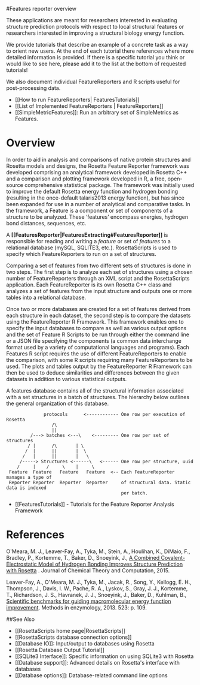 #Features reporter overview

These applications are meant for researchers interested in evaluating structure prediction protocols with respect to local structural features or researchers interested in improving a structural biology energy function.

We provide tutorials that describe an example of a concrete task as a way to orient new users.
At the end of each tutorial there references where more detailed information is provided.
If there is a specific tutorial you think or would like to see here, please add it to the list at the bottom of requested tutorials!

We also document individual FeatureReporters and R scripts useful for post-processing data.

-	[[How to run FeatureReporters| FeaturesTutorials]]
-	[[List of Implemented FeatureReporters | FeatureReporters]]
- [[SimpleMetricFeatures]]: Run an arbitrary set of SimpleMetrics as Features.



Overview
========

In order to aid in analysis and comparisons of native protein structures and Rosetta models and designs, the Rosetta Feature Reporter framework was developed comprising an analytical framework developed in Rosetta C++ and a comparison and plotting framework developed in R, a free, open-source comprehensive statistical package. The framework was initially used to improve the default Rosetta energy function and hydrogen bonding (resulting in the once-default talaris2013 energy function), but has since been expanded for use in a number of analytical and comparative tasks. In the framework, a Feature is a component or set of components of a structure to be analyzed. These ‘features’ encompass energies, hydrogen bond distances, sequences, etc.  


A **[[FeaturesReporter|FeaturesExtracting#FeaturesReporter]]** is responsible for reading and writing a *feature* or set of *features* to a relational database (mySQL, SQLITE3, etc.). RosettaScripts is used to specify which FeatureReporters to run on a set of structures.

Comparing a set of features from two different sets of structures is done in two steps. The first step is to analyze each set of structures using a chosen number of FeatureReporters through an XML script and the RosettaScripts application. Each FeatureReporter is its own Rosetta C++ class and analyzes a set of features from the input structure and outputs one or more tables into a relational database.

Once two or more databases are created for a set of features derived from each structure in each dataset, the second step is to compare the datasets using the FeatureReporter R Framework. This framework enables one to specify the input databases to compare as well as various output options and the set of Feature R Scripts to be run through either the command line or a JSON file specifying the components (a common data interchange format used by a variety of computational languages and programs). Each Features R script requires the use of different FeatureReporters to enable the comparison, with some R scripts requiring many FeatureReporters to be used. The plots and tables output by the FeatureReporter R Framework can then be used to deduce similarities and differences between the given datasets in addition to various statistical outputs.

A features database contains all of the structural information associated with a set structures in a batch of structures. The hierarchy below outlines the general organization of this database.  

                  protocols      <------------ One row per execution of Rosetta
                     /\
                     ||
             /---> batches <---\    <--------- One row per set of structures
            / |      /\       | \                
           /  |      ||       |  \
          /   |      ||       |   \
         /-----> Structures <------\   <------ One row per structure, uuid 
        /     |    /     \    |     \
     Feature  Feature   Feature   Feature  <-- Each FeatureReporter manages a type of    
     Reporter Reporter  Reporter  Reporter     of structural data. Static data is indexed 
                                               per batch.


- [[FeaturesTutorials]] - Tutorials for the Feature Reporter Analysis Framework

References
==========


O'Meara, M. J., Leaver-Fay, A., Tyka, M., Stein, A., Houlihan, K., DiMaio, F., Bradley, P., Kortemme, T., Baker, D., Snoeyink, J., [A Combined Covalent-Electrostatic Model of Hydrogen Bonding Improves Structure Prediction with Rosetta](https://dx.doi.org/10.1021/ct500864r)  . Journal of Chemical Theory and Computation, 2015.

Leaver-Fay, A., O'Meara, M. J., Tyka, M., Jacak, R., Song, Y., Kellogg, E. H., Thompson, J., Davis, I. W., Pache, R. A., Lyskov, S., Gray, J. J., Kortemme, T., Richardson, J. S., Havranek, J. J., Snoeyink, J., Baker, D., Kuhlman, B., [Scientific benchmarks for guiding macromolecular energy function improvement](http://www.ncbi.nlm.nih.gov/pmc/articles/PMC3724755/). Methods in enzymology, 2013. 523: p. 109.


##See Also

* [[RosettaScripts home page|RosettaScripts]]
* [[RosettaScripts database connection options]]
* [[Database IO]]: Input/output to databases using Rosetta
* [[Rosetta Database Output Tutorial]]
* [[SQLite3 Interface]]: Specific information on using SQLite3 with Rosetta
* [[Database support]]: Advanced details on Rosetta's interface with databases
* [[Database options]]: Database-related command line options